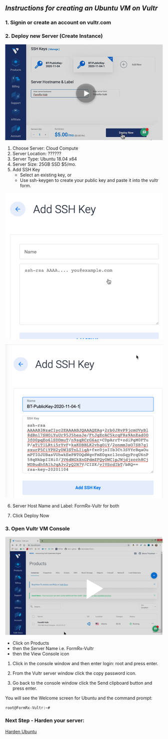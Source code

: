 
## _Instructions for creating an Ubuntu VM on Vultr_

### 1. Signin or create an account on vultr.com

### 2. Deploy new Server (Create Instance)

[![Vultr Create Instance](../images/fr0202-01_Vultr-Create-Instance.png#img2)](../images/fr0202-01_Vultr-Create-Instance.mp4 "Setup Vultr")

1. Choose Server: Cloud Compute
2. Server Location: ??????
3. Server Type: Ubuntu 18.04 x64
4. Server Size: 25GB SSD  $5/mo.
5. Add SSH Key
    + Select an existing key, or
    + Use ssh-keygen to create your public key and paste it into the vultr form.

![Vultr-Add SSH key, Blank](../images/fr0202-04_Vultr-add-SSH-key-blank.png#img3 "Blank Key")

![Vultr-Add SSH keyTest](../images/fr0202-05_Vultr-add-SSH-key-pasted.png#img3 "Pasted Key")


6. Server Host Name and Label: FormRx-Vultr for both

7. Click Deploy Now


### 3. Open Vultr VM Console

[![Vultr Open Console](../images/fr0202-06_Vultr-console.png#img1)](../images/fr0202-06_Vultr-console.mp4 "Vultr Open Console")


+ Click on Products
+ then the Server Name i.e. FormRx-Vultr
+ then the View Console icon

1. Click in the console window and then enter login: root and press enter.

2. From the Vultr server window click the copy password icon.

3. Go back to the console window click the Send clipboard button and press enter.

You will see the Welcome screen for Ubuntu and the command prompt:

    root@FormRx-Vultr:~#

### Next Step - Harden your server: 

[Harden Ubuntu](../setup/et0302_Basic-Hardening-Ubuntu.md)

